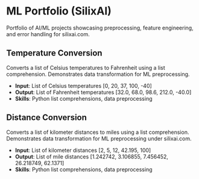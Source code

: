 # ML Portfolio (SilixAI)
Portfolio of AI/ML projects showcasing preprocessing, feature engineering, and error handling for silixai.com.

## Temperature Conversion
Converts a list of Celsius temperatures to Fahrenheit using a list comprehension. Demonstrates data transformation for ML preprocessing.
- **Input**: List of Celsius temperatures [0, 20, 37, 100, -40]
- **Output**: List of Fahrenheit temperatures [32.0, 68.0, 98.6, 212.0, -40.0]
- **Skills**: Python list comprehensions, data preprocessing

## Distance Conversion
Converts a list of kilometer distances to miles using a list comprehension. Demonstrates data transformation for ML preprocessing under silixai.com.
- **Input**: List of kilometer distances [2, 5, 12, 42.195, 100]
- **Output**: List of mile distances [1.242742, 3.106855, 7.456452, 26.218749, 62.1371]
- **Skills**: Python list comprehensions, data preprocessing
